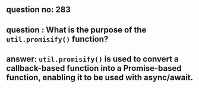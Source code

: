 
      
## question no: 283

## question : What is the purpose of the `util.promisify()` function?

## answer: `util.promisify()` is used to convert a callback-based function into a Promise-based function, enabling it to be used with async/await.
      